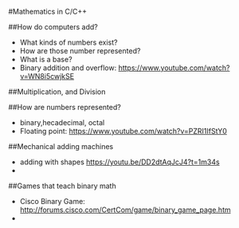 #Mathematics in C/C++

##How do computers add?
* What kinds of numbers exist?
* How are those number represented?
* What is a base?
* Binary addition and overflow: https://www.youtube.com/watch?v=WN8i5cwjkSE

##Multiplication, and Division

##How are numbers represented?
* binary,hecadecimal, octal
* Floating point: https://www.youtube.com/watch?v=PZRI1IfStY0

##Mechanical adding machines
* adding with shapes https://youtu.be/DD2dtAqJcJ4?t=1m34s
* 
##Games that teach binary math
* Cisco Binary Game: http://forums.cisco.com/CertCom/game/binary_game_page.htm
* 

